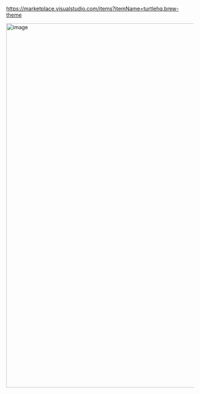 https://marketplace.visualstudio.com/items?itemName=turtlehq.brew-theme

<img width="978" alt="image" src="https://github.com/trentbrew/brew-vscode-theme/assets/32501733/a692064d-7589-498b-ad5d-e060fd712d2a">

